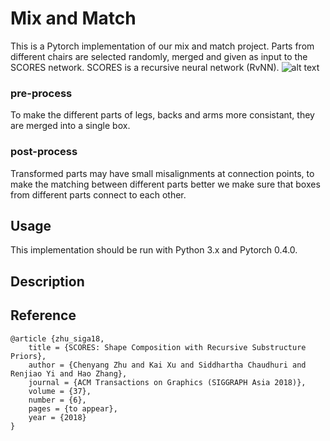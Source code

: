 # Mix and Match 
This is a Pytorch implementation of our mix and match project. 
Parts from different chairs are selected randomly, merged and given as input to the SCORES network.
SCORES is a recursive neural network (RvNN).
![alt text](http://url/to/img.png)

### pre-process
To make the different parts of legs, backs and arms more consistant, they are merged into a single box.
### post-process
Transformed parts may have small misalignments at connection points, to make the matching between different parts better we make sure that boxes from different parts connect to each other.

## Usage
This implementation should be run with Python 3.x and Pytorch 0.4.0.


## Description

## Reference
```
@article {zhu_siga18,
    title = {SCORES: Shape Composition with Recursive Substructure Priors},
    author = {Chenyang Zhu and Kai Xu and Siddhartha Chaudhuri and Renjiao Yi and Hao Zhang},
    journal = {ACM Transactions on Graphics (SIGGRAPH Asia 2018)},
    volume = {37},
    number = {6},
    pages = {to appear},
    year = {2018}
}
```
